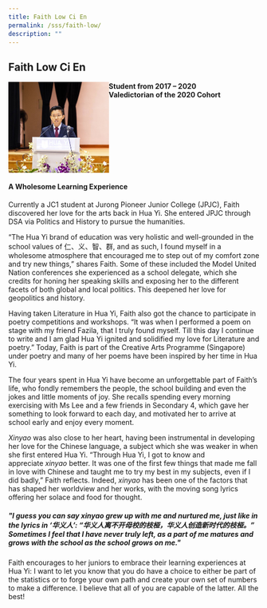 ```yaml
---
title: Faith Low Ci En
permalink: /sss/faith-low/
description: ""
---
```


## Faith Low Ci En

<img src="/images/Faith Low Ci En.jpeg" style="width:40%" align=left>

**Student from 2017 – 2020<br>
Valedictorian of the 2020 Cohort**
<br clear=left>

#### A Wholesome Learning Experience

Currently a JC1 student at Jurong Pioneer Junior College (JPJC), Faith discovered her love for the arts back in Hua Yi. She entered JPJC through DSA via Politics and History to pursue the humanities.

“The Hua Yi brand of education was very holistic and well-grounded in the school values of 仁、义、智、群, and as such, I found myself in a wholesome atmosphere that encouraged me to step out of my comfort zone and try new things,” shares Faith. Some of these included the Model United Nation conferences she experienced as a school delegate, which she credits for honing her speaking skills and exposing her to the different facets of both global and local politics. This deepened her love for geopolitics and history.

Having taken Literature in Hua Yi, Faith also got the chance to participate in poetry competitions and workshops. “It was when I performed a poem on stage with my friend Fazila, that I truly found myself. Till this day I continue to write and I am glad Hua Yi ignited and solidified my love for Literature and poetry.” Today, Faith is part of the Creative Arts Programme (Singapore) under poetry and many of her poems have been inspired by her time in Hua Yi.

The four years spent in Hua Yi have become an unforgettable part of Faith’s life, who fondly remembers the people, the school building and even the jokes and little moments of joy. She recalls spending every morning exercising with Ms Lee and a few friends in Secondary 4, which gave her something to look forward to each day, and motivated her to arrive at school early and enjoy every moment.

_Xinyao_ was also close to her heart, having been instrumental in developing her love for the Chinese language, a subject which she was weaker in when she first entered Hua Yi. “Through Hua Yi, I got to know and appreciate _xinyao_ better. It was one of the first few things that made me fall in love with Chinese and taught me to try my best in my subjects, even if I did badly,” Faith reflects. Indeed, _xinyao_ has been one of the factors that has shaped her worldview and her works, with the moving song lyrics offering her solace and food for thought.

##### _"I guess you can say xinyao grew up with me and nurtured me, just like in the lyrics in ‘华义人’: “华义人离不开母校的枝桠，华义人创造新时代的枝桠。”  Sometimes I feel that I have never truly left, as a part of me matures and grows with the school as the school grows on me."_

Faith encourages to her juniors to embrace their learning experiences at Hua Yi: I want to let you know that you do have a choice to either be part of the statistics or to forge your own path and create your own set of numbers to make a difference. I believe that all of you are capable of the latter. All the best!